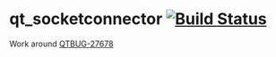 # qt_socketconnector [![Build Status](https://travis-ci.org/sjinks/qt_socketconnector.png?branch=master)](https://travis-ci.org/sjinks/qt_socketconnector)

Work around [QTBUG-27678](https://bugreports.qt-project.org/browse/QTBUG-27678)
